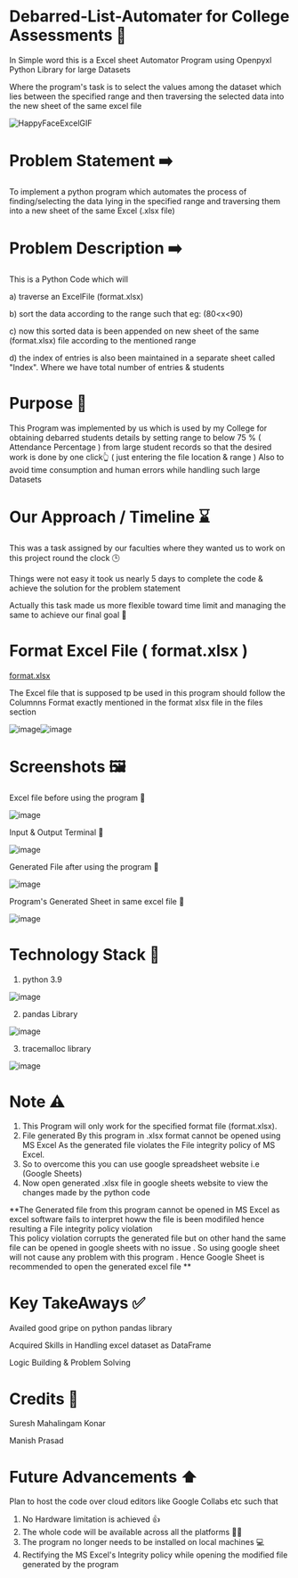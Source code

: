 # Debarred-List-Automater for College Assessments 🤖
In Simple word this is a Excel sheet Automator Program using Openpyxl Python Library for large Datasets 

Where the program's task is to select the values among the dataset which lies between the specified range and then traversing the selected data into the new sheet of the same excel file 

![HappyFaceExcelGIF](https://user-images.githubusercontent.com/74930080/188192262-b8040bd4-65eb-41ee-a3d0-bdc98b868709.gif)

# Problem Statement ➡️
To implement a python program which automates the process of finding/selecting the data lying in the specified range and traversing them into a new sheet of the same Excel (.xlsx file) 

# Problem Description ➡️ 

This is a Python Code which will 

a) traverse an ExcelFile (format.xlsx)

b) sort the data according to the range such that eg: (80<x<90)

c) now this sorted data is been appended on new sheet of the same (format.xlsx) file according to the mentioned range 

d) the index of entries is also been maintained in a separate sheet called "Index". Where we have total number of entries & students

  # Purpose 📌 

This Program was implemented by us which is used by my College for obtaining debarred students details by setting range to below 75 % ( Attendance Percentage ) from large student records so that the desired work is done by one click👆  ( just entering the file location & range )
Also to avoid time consumption and human errors while handling such large Datasets

# Our Approach / Timeline ⌛

This was a task assigned by our faculties where they wanted us to work on this project round the clock 🕒

Things were not easy it took us nearly 5 days to complete the code & achieve the solution for the problem statement

Actually this task made us more flexible toward time limit and managing the same to achieve our final goal 🥅

# Format Excel File ( format.xlsx )

[format.xlsx](https://github.com/sureshkonar/Debarred-List-Automator/files/9479612/format.xlsx)

The Excel file that is supposed tp be used in this program  should follow the Columnns Format exactly mentioned in the format xlsx file in the files section

![image](https://user-images.githubusercontent.com/74930080/188196700-c7b2c29b-d6d1-421c-a3cb-15a17fc6cdd6.png)![image](https://user-images.githubusercontent.com/74930080/188196865-01493378-9c99-4dce-babb-ddd8abd4d9a9.png)

# Screenshots 🖼️

Excel file before using the program 📁

![image](https://user-images.githubusercontent.com/74930080/188215420-4adf1b50-446e-499e-9480-1b60c2847986.png)


Input & Output Terminal 🔳

![image](https://user-images.githubusercontent.com/74930080/188211277-373c3046-ff1f-4ee4-b7b2-15f963cdaaf6.png)

Generated File after using the program 📁

![image](https://user-images.githubusercontent.com/74930080/188214509-168e0595-6d38-4e9a-b023-c8c49810e177.png)

Program's Generated Sheet in same excel file 📃

![image](https://user-images.githubusercontent.com/74930080/188211829-21e890fd-2698-4c99-a907-b130a7377b91.png)


# Technology Stack 📝

1) python 3.9 

![image](https://user-images.githubusercontent.com/74930080/188194573-760957a1-d16f-4864-a83c-89d7182206f1.png)

2) pandas Library 

![image](https://user-images.githubusercontent.com/74930080/188195478-9730bc9e-18b1-4122-b826-ea61e7a570a0.png)

3) tracemalloc library

![image](https://user-images.githubusercontent.com/74930080/188195543-f7410d53-2526-4e91-8104-508a181adc19.png)

# Note ⚠️

1) This Program will only work for the specified format file (format.xlsx).
2) File generated By this program in .xlsx format cannot be opened using MS Excel As the generated file violates the File integrity policy of MS Excel.
3) So to overcome this you can use google spreadsheet website i.e (Google Sheets) 
4) Now open generated .xlsx file in google sheets website to view the changes made by the python code

**The Generated file from this program cannot be opened in MS Excel as excel software fails to interpret howw the file is been modifiled hence resulting a File integrity policy violation  
This policy violation corrupts the generated file but on other hand the same file can be opened in google sheets with no issue . So using google sheet will not cause any problem with this program . Hence Google Sheet is recommended to open the generated excel file
**

# Key TakeAways  ✅

Availed good gripe on python pandas library

Acquired Skills in Handling excel dataset as DataFrame

Logic Building & Problem Solving 

# Credits 🏅

Suresh Mahalingam Konar

Manish Prasad

# Future Advancements ⬆️

Plan to host the code over cloud editors like  Google Collabs etc such that 
1) No Hardware limitation is achieved 👍
2) The whole code will be available across all the platforms 👨‍💻
3) The program no longer needs to be installed on local machines 💻
4) Rectifying the MS Excel's Integrity policy while opening the modified file generated by the program



